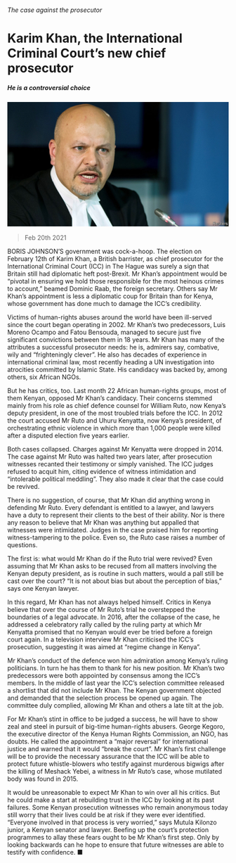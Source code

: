 ###### The case against the prosecutor

# Karim Khan, the International Criminal Court’s new chief prosecutor 

##### He is a controversial choice 

![image](images/20210220_map505.jpg) 

> Feb 20th 2021 


BORIS JOHNSON’S government was cock-a-hoop. The election on February 12th of Karim Khan, a British barrister, as chief prosecutor for the International Criminal Court (ICC) in The Hague was surely a sign that Britain still had diplomatic heft post-Brexit. Mr Khan’s appointment would be “pivotal in ensuring we hold those responsible for the most heinous crimes to account,” beamed Dominic Raab, the foreign secretary. Others say Mr Khan’s appointment is less a diplomatic coup for Britain than for Kenya, whose government has done much to damage the ICC’s credibility.


Victims of human-rights abuses around the world have been ill-served since the court began operating in 2002. Mr Khan’s two predecessors, Luis Moreno Ocampo and Fatou Bensouda, managed to secure just five significant convictions between them in 18 years. Mr Khan has many of the attributes a successful prosecutor needs: he is, admirers say, combative, wily and “frighteningly clever”. He also has decades of experience in international criminal law, most recently heading a UN investigation into atrocities committed by Islamic State. His candidacy was backed by, among others, six African NGOs.



But he has critics, too. Last month 22 African human-rights groups, most of them Kenyan, opposed Mr Khan’s candidacy. Their concerns stemmed mainly from his role as chief defence counsel for William Ruto, now Kenya’s deputy president, in one of the most troubled trials before the ICC. In 2012 the court accused Mr Ruto and Uhuru Kenyatta, now Kenya’s president, of orchestrating ethnic violence in which more than 1,000 people were killed after a disputed election five years earlier.


Both cases collapsed. Charges against Mr Kenyatta were dropped in 2014. The case against Mr Ruto was halted two years later, after prosecution witnesses recanted their testimony or simply vanished. The ICC judges refused to acquit him, citing evidence of witness intimidation and “intolerable political meddling”. They also made it clear that the case could be revived.


There is no suggestion, of course, that Mr Khan did anything wrong in defending Mr Ruto. Every defendant is entitled to a lawyer, and lawyers have a duty to represent their clients to the best of their ability. Nor is there any reason to believe that Mr Khan was anything but appalled that witnesses were intimidated. Judges in the case praised him for reporting witness-tampering to the police. Even so, the Ruto case raises a number of questions.


The first is: what would Mr Khan do if the Ruto trial were revived? Even assuming that Mr Khan asks to be recused from all matters involving the Kenyan deputy president, as is routine in such matters, would a pall still be cast over the court? “It is not about bias but about the perception of bias,” says one Kenyan lawyer.


In this regard, Mr Khan has not always helped himself. Critics in Kenya believe that over the course of Mr Ruto’s trial he overstepped the boundaries of a legal advocate. In 2016, after the collapse of the case, he addressed a celebratory rally called by the ruling party at which Mr Kenyatta promised that no Kenyan would ever be tried before a foreign court again. In a television interview Mr Khan criticised the ICC’s prosecution, suggesting it was aimed at “regime change in Kenya”.


Mr Khan’s conduct of the defence won him admiration among Kenya’s ruling politicians. In turn he has them to thank for his new position. Mr Khan’s two predecessors were both appointed by consensus among the ICC’s members. In the middle of last year the ICC’s selection committee released a shortlist that did not include Mr Khan. The Kenyan government objected and demanded that the selection process be opened up again. The committee duly complied, allowing Mr Khan and others a late tilt at the job.


For Mr Khan’s stint in office to be judged a success, he will have to show zeal and steel in pursuit of big-time human-rights abusers. George Kegoro, the executive director of the Kenya Human Rights Commission, an NGO, has doubts. He called the appointment a “major reversal” for international justice and warned that it would “break the court”. Mr Khan’s first challenge will be to provide the necessary assurance that the ICC will be able to protect future whistle-blowers who testify against murderous bigwigs after the killing of Meshack Yebei, a witness in Mr Ruto’s case, whose mutilated body was found in 2015.


It would be unreasonable to expect Mr Khan to win over all his critics. But he could make a start at rebuilding trust in the ICC by looking at its past failures. Some Kenyan prosecution witnesses who remain anonymous today still worry that their lives could be at risk if they were ever identified. “Everyone involved in that process is very worried,” says Mutula Kilonzo junior, a Kenyan senator and lawyer. Beefing up the court’s protection programmes to allay these fears ought to be Mr Khan’s first step. Only by looking backwards can he hope to ensure that future witnesses are able to testify with confidence. ■

